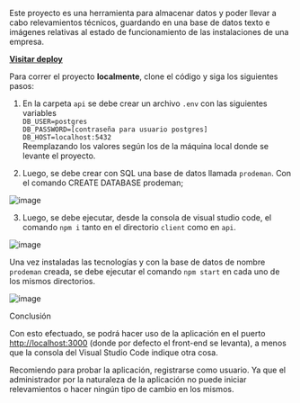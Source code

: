 Este proyecto es una herramienta para almacenar datos y poder llevar a cabo relevamientos técnicos, guardando en una base de datos texto e imágenes relativas al estado de funcionamiento de las instalaciones de una empresa.

<b><a href='https://createreactapp-brown.vercel.app/' target='_blank'>Visitar deploy</a></b>

Para correr el proyecto <b>localmente</b>, clone el código y siga los siguientes pasos: 

1. En la carpeta `api` se debe crear un archivo `.env` con las siguientes variables <br/>
`DB_USER=postgres` <br/>
`DB_PASSWORD=[contraseña para usuario postgres]` <br/>
`DB_HOST=localhost:5432` <br/>
Reemplazando los valores según los de la máquina local donde se levante el proyecto. 

2. Luego, se debe crear con SQL una base de datos llamada `prodeman`.
Con el comando 
CREATE DATABASE prodeman;

![image](https://user-images.githubusercontent.com/94709834/208845278-f8562a3b-82cf-49a6-94ff-de92b8e00ba6.png)

3. Luego, se debe ejecutar, desde la consola de visual studio code, el comando `npm i` tanto en el directorio `client` como en `api`. 

![image](https://user-images.githubusercontent.com/94709834/208845779-a4032ad0-3399-405b-bc6d-253fef19b97a.png)

Una vez instaladas las tecnologías y con la base de datos de nombre `prodeman` creada, se debe ejecutar el comando `npm start` en cada uno de los mismos directorios.

![image](https://user-images.githubusercontent.com/94709834/208845855-28aaff41-ee34-4f84-ab02-43e35a212329.png)

Conclusión

Con esto efectuado, se podrá hacer uso de la aplicación en el puerto <a href='http://localhost:3000' target='_blank'>http://localhost:3000</a> (donde por defecto el front-end se levanta), a menos que la consola del Visual Studio Code indique otra cosa. 

Recomiendo para probar la aplicación, registrarse como usuario. Ya que el administrador por la naturaleza de la aplicación no puede iniciar relevamientos o hacer ningún tipo de cambio en los mismos.

